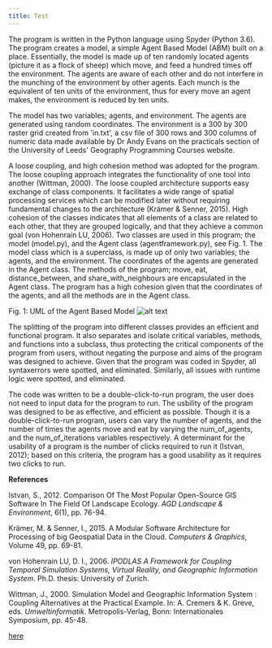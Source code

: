 ```yaml
---
title: Test
---
```



The program is written in the Python language using Spyder (Python 3.6). 
The program creates a model, a simple Agent Based Model (ABM) built on 
a place. Essentially, the model is made up of ten randomly located agents 
(picture it as a flock of sheep) which move, and feed a hundred times 
off the environment. The agents are aware of each other and do not 
interfere in the munching of the environment by other agents. Each 
munch is the equivalent of ten units of the environment, thus for 
every move an agent makes, the environment is reduced by ten units.

The model has two variables; agents, and environment. The agents are 
generated using random coordinates. The environment is a 300 by 300 
raster grid created from 'in.txt', a csv file of 300 rows and 300 
columns of numeric data made available by Dr Andy Evans on the practicals 
section of the University of Leeds' Geography Programming Courses website. 

A loose coupling, and high cohesion method was adopted for the program. 
The loose coupling approach integrates the functionality of one tool into 
another (Wittman, 2000). The loose coupled architecture supports easy 
exchange of class components. It facilitates a wide range of spatial 
processing services which can be modified later without requiring 
fundamental changes to the architecture (Krämer & Senner, 2015). High 
cohesion of the classes indicates that all elements of a class are 
related to each other, that they are grouped logically, and that they 
achieve a common goal (von Hohenrain LU, 2006). Two classes are used 
in this program; the model (model.py), and the Agent class 
(agentframework.py), see Fig. 1. The model class which is a 
superclass, is made up of only two variables; the agents, and the 
environment. The coordinates of the agents are generated in the Agent 
class. The methods of the program; move, eat, distance_between, and 
share_with_neighbours are encapsulated in the Agent class. The program 
has a high cohesion given that the coordinates of the agents, and all the 
methods are in the Agent class.

Fig. 1: UML of the Agent Based Model
![alt text](https://odohemma.github.io/ClassDiagramforABM.png "UML of the Agent Based Model")

The splitting of the program into different classes provides an efficient 
and functional program. It also separates and isolate critical variables, 
methods, and functions into a subclass, thus protecting the critical 
components of the program from users, without negating the purpose and 
aims of the program was designed to achieve. Given that the program was 
coded in Spyder, all syntaxerrors were spotted, and eliminated. Similarly, 
all issues with runtime logic were spotted, and eliminated.

The code was written to be a double-click-to-run program, the user does 
not need to input data for the program to run. The usbility of the 
program was designed to be as effective, and efficient as possible. 
Though it is a double-click-to-run program, users can vary the number 
of agents, and the number of times the agents move and eat by varying 
the num_of_agents, and the num_of_iterations variables respectively. A 
determinant for the usability of a program is the number of clicks 
required to run it (Istvan, 2012); based on this criteria, the program 
has a good usability as it requires two clicks to run.



**References**

Istvan, S., 2012. Comparison Of The Most Popular Open-Source GIS Software In The Field Of Landscape Ecology. *AGD Landscape & Environment*, 6(1), pp. 76-94.

Krämer, M. & Senner, I., 2015. A Modular Software Architecture for Processing of big Geospatial Data in the Cloud. *Computers & Graphics*, Volume 49, pp. 69-81.

von Hohenrain LU, D. I., 2006. *IPODLAS A Framework for Coupling Temporal Simulation Systems, Virtual Reality, and Geographic Information System*. Ph.D. thesis: University of Zurich.

Wittman, J., 2000. Simulation Model and Geographic Information System : Coupling Alternatives at the Practical Example. In: A. Cremers & K. Greve, eds. *Umweltinformatik*. Metropolis-Verlag, Bonn: Internationales Symposium, pp. 45-48.








[here](https://odohemma.github.io/model.py)